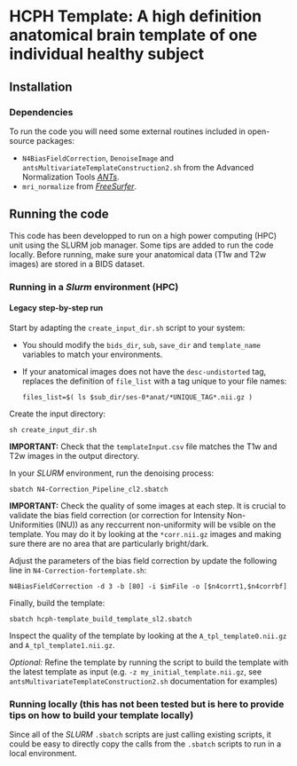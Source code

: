# HCPH Template: A high definition anatomical brain template of one individual healthy subject

## Installation

### Dependencies

To run the code you will need some external routines included in open-source packages:
- `N4BiasFieldCorrection`, `DenoiseImage` and `antsMultivariateTemplateConstruction2.sh` from the Advanced Normalization Tools [*ANTs*](https://github.com/ANTsX/ANTs).
- `mri_normalize` from [*FreeSurfer*](https://surfer.nmr.mgh.harvard.edu/fswiki/mri_normalize).

## Running the code

This code has been developped to run on a high power computing (HPC) unit using the SLURM job manager.
Some tips are added to run the code locally.
Before running, make sure your anatomical data (T1w and T2w images) are stored in a BIDS dataset.

### Running in a *Slurm* environment (HPC)

#### Legacy step-by-step run

Start by adapting the `create_input_dir.sh` script to your system:
    
- You should modify the `bids_dir`, `sub`, `save_dir` and `template_name` variables to match your environments.

- If your anatomical images does not have the `desc-undistorted` tag, replaces the definition of `file_list` with a tag unique to your file names:
    
    ``` shell
    files_list=$( ls $sub_dir/ses-0*anat/*UNIQUE_TAG*.nii.gz )
    ```

Create the input directory:
``` shell
sh create_input_dir.sh
```

**IMPORTANT:** Check that the `templateInput.csv` file matches the T1w and T2w images in the output directory.

In your *SLURM* environment, run the denoising process:
``` shell
sbatch N4-Correction_Pipeline_cl2.sbatch
```

**IMPORTANT:** Check the quality of some images at each step.
It is crucial to validate the bias field correction (or correction for Intensity Non-Uniformities (INU)) as any reccurrent non-uniformity will be vsible on the template.
You may do it by looking at the `*corr.nii.gz` images and making sure there are no area that are particularly bright/dark.

Adjust the parameters of the bias field correction by update the following line in `N4-Correction-fortemplate.sh`:
``` shell
N4BiasFieldCorrection -d 3 -b [80] -i $imFile -o [$n4corrt1,$n4corrbf]
```

Finally, build the template:
``` shell
sbatch hcph-template_build_template_sl2.sbatch
```

Inspect the quality of the template by looking at the `A_tpl_template0.nii.gz` and `A_tpl_template1.nii.gz`.

*Optional:* Refine the template by running the script to build the template with the latest template as input (e.g. `-z my_initial_template.nii.gz`, see `antsMultivariateTemplateConstruction2.sh` documentation for examples)

### Running locally (this has not been tested but is here to provide tips on how to build your template locally)

Since all of the *SLURM* `.sbatch` scripts are just calling existing scripts, it could be easy to directly copy the calls from the `.sbatch` scripts to run in a local environment.